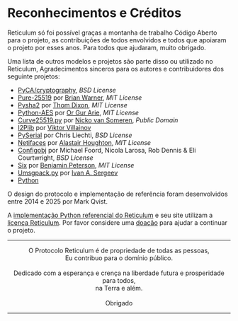 # Reconhecimentos e Créditos
Reticulum só foi possível graças a montanha de trabalho Código Aberto para o projeto, as contribuições de todos envolvidos e todos que apoiaram o projeto por esses anos. Para todos que ajudaram, muito obrigado.

Uma lista de outros modelos e projetos são parte disso ou utilizado no Reticulum, Agradecimentos sinceros para os autores e contribuidores dos seguinte projetos:

- [PyCA/cryptography](https://github.com/pyca/cryptography), *BSD License*
- [Pure-25519](https://github.com/warner/python-pure25519) por [Brian Warner](https://github.com/warner), *MIT License*
- [Pysha2](https://github.com/thomdixon/pysha2) por [Thom Dixon](https://github.com/thomdixon), *MIT License*
- [Python-AES](https://github.com/orgurar/python-aes) por [Or Gur Arie](https://github.com/orgurar), *MIT License*
- [Curve25519.py](https://gist.github.com/nickovs/cc3c22d15f239a2640c185035c06f8a3#file-curve25519-py) por [Nicko van Someren](https://gist.github.com/nickovs), *Public Domain*
- [I2Plib](https://github.com/l-n-s/i2plib) por [Viktor Villainov](https://github.com/l-n-s)
- [PySerial](https://github.com/pyserial/pyserial) por Chris Liechti, *BSD License*
- [Netifaces](https://github.com/al45tair/netifaces) por [Alastair Houghton](https://github.com/al45tair), *MIT License*
- [Configobj](https://github.com/DiffSK/configobj) por Michael Foord, Nicola Larosa, Rob Dennis & Eli Courtwright, *BSD License*
- [Six](https://github.com/benjaminp/six) por [Benjamin Peterson](https://github.com/benjaminp), *MIT License*
- [Umsgpack.py](https://github.com/vsergeev/u-msgpack-python) por [Ivan A. Sergeev](https://github.com/vsergeev)
- [Python](https://www.python.org)

O design do protocolo e implementação de referência foram desenvolvidos entre 2014 e 2025 por Mark Qvist.

A [implementação Python referencial do Reticulum](https://github.com/markqvist/reticulum) e seu site utilizam a [licença Reticulum](https://reticulum.network/license.html). Por favor considere uma <a href="donate.html">doação</a>  para ajudar a continuar o projeto.

----------------

<center>O Protocolo Reticulum é de propriedade de todas as pessoas,<br/>Eu contribuo para o domínio público.<br/><br/>Dedicado com a esperança e crença na liberdade futura e prosperidade para todos,<br/>na Terra e além.<br/><br/>Obrigado</center>

----------------
